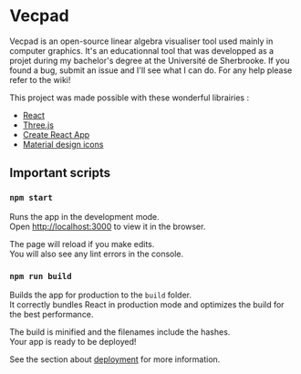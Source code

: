 # Vecpad
Vecpad is an open-source linear algebra visualiser tool used mainly in computer graphics. It's an educationnal tool that was developped as a projet during my bachelor's degree at the Université de Sherbrooke. If you found a bug, submit an issue and I'll see what I can do. For any help please refer to the wiki!

This project was made possible with these wonderful librairies :
* [React](https://reactjs.org/)
* [Three.js](https://threejs.org/)
* [Create React App](https://github.com/facebook/create-react-app)
* [Material design icons](https://material.io/tools/icons/?style=baseline)

## Important scripts

### `npm start`

Runs the app in the development mode.<br>
Open [http://localhost:3000](http://localhost:3000) to view it in the browser.

The page will reload if you make edits.<br>
You will also see any lint errors in the console.

### `npm run build`

Builds the app for production to the `build` folder.<br>
It correctly bundles React in production mode and optimizes the build for the best performance.

The build is minified and the filenames include the hashes.<br>
Your app is ready to be deployed!

See the section about [deployment](https://facebook.github.io/create-react-app/docs/deployment) for more information.
